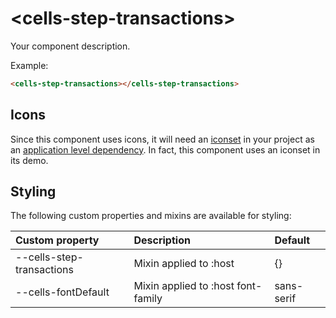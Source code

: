 # &lt;cells-step-transactions&gt;

Your component description.

Example:
```html
<cells-step-transactions></cells-step-transactions>
```

## Icons

Since this component uses icons, it will need an [iconset](https://bbva.cellsjs.com/guides/best-practices/cells-icons.html) in your project as an [application level dependency](https://bbva.cellsjs.com/guides/advanced-guides/application-level-dependencies.html). In fact, this component uses an iconset in its demo.

## Styling

The following custom properties and mixins are available for styling:

| Custom property | Description     | Default        |
|:----------------|:----------------|:---------------|
| --cells-step-transactions  | Mixin applied to :host     | {}  |
| --cells-fontDefault  | Mixin applied to :host font-family    | sans-serif  |
